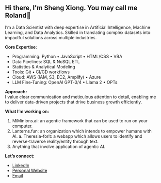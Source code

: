 <!--
**shengxio/shengxio** is a ✨ _special_ ✨ repository because its `README.md` (this file) appears on your GitHub profile.

Here are some ideas to get you started:

- 🔭 I’m currently working on ...
- 🌱 I’m currently learning ...
- 👯 I’m looking to collaborate on ...
- 🤔 I’m looking for help with ...
- 💬 Ask me about ...
- 📫 How to reach me: ...
- 😄 Pronouns: ...
- ⚡ Fun fact: ...
-->
## Hi there, I'm Sheng Xiong. You may call me Roland👋

I’m a Data Scientist with deep expertise in Artificial Intelligence, Machine Learning, and Data Analytics. Skilled in translating complex datasets into impactful solutions across multiple industries.

**Core Expertise:**
- Programming: Python • JavaScript • HTML/CSS • VBA  
- Data Pipelines: SQL & NoSQL ETL  
- Statistics & Analytical Modeling  
- Tools: Git • CI/CD workflows  
- Cloud: AWS (IAM, S3, EC2, Amplify) • Azure
- LLM Fine-Tuning: OpenAI GPT-3/4 • Llama 2 • OPTs  

**Approach:**  
I value clear communication and meticulous attention to detail, enabling me to deliver data-driven projects that drive business growth efficiently.

**What I’m working on:**  
1. MiMinions.ai: an agentic framework that can be used to run on your computer.
2. Lanterns.fun: an organization which intends to empower humans with AI.
   a. Theresia-forit: a webapp which allows users to identify and reverse-traverse reality/entity through text.
3. Anything that involve application of agentic AI.

**Let’s connect:**  
- [LinkedIn](https://www.linkedin.com/in/sheng-xiong-ding/)  
- [Personal Website](https://shengxiong.ca)  
- [Email](mailto:shengxio@gmail.com)
